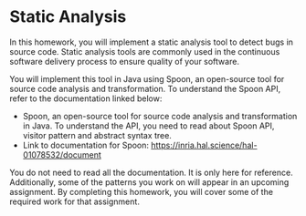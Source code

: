 # Static Analysis #
In this homework, you will implement a static analysis tool to detect bugs in source code. Static 
analysis tools are commonly used in the continuous software delivery process to ensure quality 
of your software. 

You will implement this tool in Java using Spoon, an open-source tool for source code analysis 
and transformation. To understand the Spoon API, refer to the documentation linked below:
- Spoon, an open-source tool for source code analysis and transformation in Java.
To understand the API, you need to read about Spoon API, visitor pattern and abstract syntax 
tree.
- Link to documentation for Spoon: https://inria.hal.science/hal-01078532/document

You do not need to read all the documentation. It is only here for reference. 
Additionally, some of the patterns you work on will appear in an upcoming assignment. By 
completing this homework, you will cover some of the required work for that assignment.
